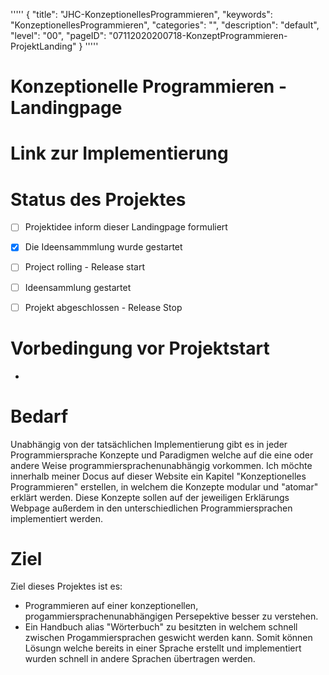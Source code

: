 '''''
{
"title": "JHC-KonzeptionellesProgrammieren",
"keywords": "KonzeptionellesProgrammieren",
"categories": "",
"description": "default",
"level": "00",
"pageID": "07112020200718-KonzeptProgrammieren-ProjektLanding"
}
'''''

<h1>Konzeptionelle Programmieren - Landingpage</h1>

# Link zur Implementierung


# Status des Projektes
- [ ] Projektidee inform dieser Landingpage formuliert
- [x]  Die Ideensammmlung wurde gestartet
- [ ]  Project rolling - Release start
  - [ ]  Ideensammlung gestartet
 
- [ ]  Projekt abgeschlossen - Release Stop

# Vorbedingung vor Projektstart
- 

# Bedarf
Unabhängig von der tatsächlichen Implementierung gibt es in jeder Programmiersprache Konzepte und Paradigmen welche auf die eine oder andere Weise programmiersprachenunabhängig vorkommen. Ich möchte innerhalb meiner Docus auf dieser Website ein Kapitel "Konzeptionelles Programmieren" erstellen, in welchem die Konzepte modular und "atomar" erklärt werden. Diese Konzepte sollen auf der jeweiligen Erklärungs Webpage außerdem in den unterschiedlichen Programmiersprachen implementiert werden. 

# Ziel
Ziel dieses Projektes ist es: 
- Programmieren auf einer konzeptionellen, progammiersprachenunabhängigen Persepektive besser zu verstehen.
- Ein Handbuch alias "Wörterbuch" zu besitzten in welchem schnell zwischen Progammiersprachen geswicht werden kann. Somit können Lösungn welche bereits in einer Sprache erstellt und implementiert wurden schnell in andere Sprachen übertragen werden.

